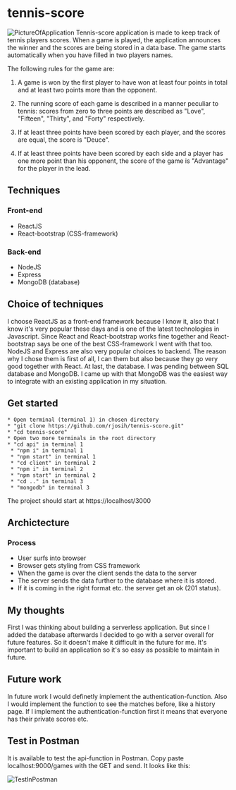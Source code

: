 # tennis-score
![PictureOfApplication](https://i.ibb.co/2nHgKYs/App.png)
Tennis-score application is made to keep track of tennis players scores.
When a game is played, the application announces the winner and the scores are being stored in a data base.
The game starts automatically when you have filled in two players names.

The following rules for the game are:

1. A game is won by the first player to have won at least four points in total and at least two points more than the opponent. 

2. The running score of each game is described in a manner peculiar to tennis: scores from zero to three points are described as "Love", "Fifteen", "Thirty", and "Forty" respectively.

3. If at least three points have been scored by each player, and the scores are equal, the score is "Deuce".

4. If at least three points have been scored by each side and a player has one more point than his opponent, the score of the game is "Advantage" for the player in the lead.

## Techniques
### Front-end 
* ReactJS
* React-bootstrap (CSS-framework)

### Back-end 
* NodeJS
* Express
* MongoDB (database)

## Choice of techniques
I choose ReactJS as a front-end framework because I know it, also that I know it's very popular these days and is one of the latest technologies in Javascript.
Since React and React-bootstrap works fine together and React-bootstrap says be one of the best CSS-framework I went with that too.
NodeJS and Express are also very popular choices to backend. 
The reason why I chose them is first of all, I can them but also because they go very good together with React.
At last, the database. I was pending between SQL database and MongoDB. 
I came up with that MongoDB was the easiest way to integrate with an existing application in my situation.

## Get started
    * Open terminal (terminal 1) in chosen directory
    * "git clone https://github.com/rjosih/tennis-score.git"
    * "cd tennis-score"
    * Open two more terminals in the root directory
    * "cd api" in terminal 1 
     * "npm i" in terminal 1
     * "npm start" in terminal 1
     * "cd client" in terminal 2
     * "npm i" in terminal 2
     * "npm start" in terminal 2
     * "cd .." in terminal 3
     * "mongodb" in terminal 3
The project should start at https://localhost/3000

## Archictecture

### Process 
* User surfs into browser
* Browser gets styling from CSS framework
* When the game is over the client sends the data to the server
* The server sends the data further to the database where it is stored.
* If it is coming in the right format etc. the server get an ok (201 status).

## My thoughts
First I was thinking about building a serverless application. But since I added the database afterwards I decided to go with a server overall for
future features. So it doesn't make it difficult in the future for me. 
It's important to build an application so it's so easy as possible to maintain in future.


## Future work
In future work I would definetly implement the authentication-function. 
Also I would implement the function to see the matches before, like a history page. 
If I implement the authentication-function first it means that everyone has their private scores etc.

## Test in Postman
It is available to test the api-function in Postman.
Copy paste localhost:9000/games with the GET and send. 
It looks like this:

![TestInPostman](https://i.ibb.co/8xCQZHB/fetched.png)



